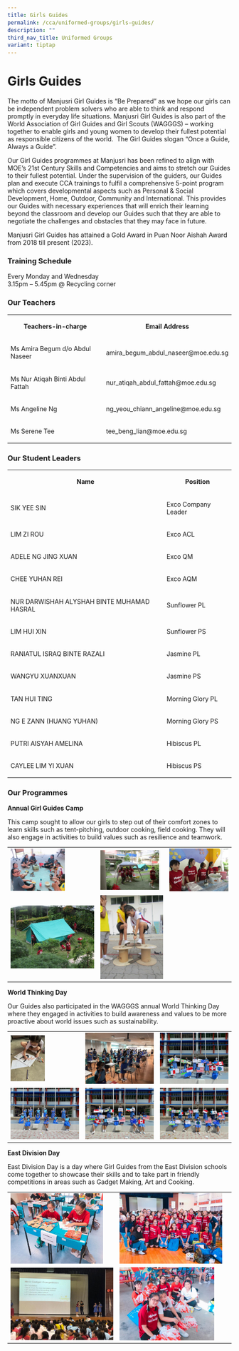 ```yaml
---
title: Girls Guides
permalink: /cca/uniformed-groups/girls-guides/
description: ""
third_nav_title: Uniformed Groups
variant: tiptap
---
```

<h1><strong>Girls Guides</strong></h1>
<p>The motto of&nbsp;Manjusri Girl Guides is “Be Prepared” as we hope our
girls can be independent problem solvers who are able to think and respond
promptly in everyday life situations. Manjusri Girl Guides is also part
of the World Association of Girl Guides and Girl Scouts (WAGGGS) – working
together to enable girls and young women to develop their fullest potential
as responsible citizens of the world.&nbsp; The Girl Guides slogan “Once
a Guide, Always a Guide”.&nbsp;</p>
<p>Our Girl Guides programmes at Manjusri has been refined to align with
MOE’s 21st&nbsp;Century Skills and Competencies and aims to stretch our
Guides to their fullest potential. Under the supervision of the guiders,
our Guides plan and execute CCA trainings to fulfil a comprehensive 5-point
program which covers developmental aspects such as Personal &amp; Social
Development, Home, Outdoor, Community and International. This provides
our Guides with necessary experiences that will enrich their learning beyond
the classroom and develop our Guides such that they are able to negotiate
the challenges and obstacles that they may face in future.</p>
<p>Manjusri Girl Guides has attained a Gold Award in Puan Noor Aishah Award
from 2018 till present (2023).&nbsp;</p>
<h3><strong>Training Schedule</strong></h3>
<p>Every Monday and Wednesday
<br>3.15pm – 5.45pm @ Recycling corner</p>
<h3><strong>Our Teachers</strong></h3>
<table style="minWidth: 50px">
<colgroup>
<col>
<col>
</colgroup>
<tbody>
<tr>
<th rowspan="1" colspan="1">
<p>Teachers-in-charge</p>
</th>
<th rowspan="1" colspan="1">
<p>Email Address</p>
</th>
</tr>
<tr>
<td rowspan="1" colspan="1">
<p>Ms Amira Begum d/o Abdul Naseer</p>
</td>
<td rowspan="1" colspan="1">
<p>amira_begum_abdul_naseer@moe.edu.sg</p>
</td>
</tr>
<tr>
<td rowspan="1" colspan="1">
<p>Ms Nur Atiqah Binti Abdul Fattah</p>
</td>
<td rowspan="1" colspan="1">
<p>nur_atiqah_abdul_fattah@moe.edu.sg</p>
</td>
</tr>
<tr>
<td rowspan="1" colspan="1">
<p>Ms Angeline Ng</p>
</td>
<td rowspan="1" colspan="1">
<p>ng_yeou_chiann_angeline@moe.edu.sg</p>
</td>
</tr>
<tr>
<td rowspan="1" colspan="1">
<p>Ms Serene Tee</p>
</td>
<td rowspan="1" colspan="1">
<p>tee_beng_lian@moe.edu.sg</p>
</td>
</tr>
</tbody>
</table>
<h3><strong>Our Student Leaders</strong></h3>
<table style="minWidth: 50px">
<colgroup>
<col>
<col>
</colgroup>
<tbody>
<tr>
<th rowspan="1" colspan="1">
<p>Name</p>
</th>
<th rowspan="1" colspan="1">
<p>Position</p>
</th>
</tr>
<tr>
<td rowspan="1" colspan="1">
<p>SIK YEE SIN</p>
</td>
<td rowspan="1" colspan="1">
<p>Exco Company Leader</p>
</td>
</tr>
<tr>
<td rowspan="1" colspan="1">
<p>LIM ZI ROU</p>
</td>
<td rowspan="1" colspan="1">
<p>Exco ACL</p>
</td>
</tr>
<tr>
<td rowspan="1" colspan="1">
<p>ADELE NG JING XUAN</p>
</td>
<td rowspan="1" colspan="1">
<p>Exco QM</p>
</td>
</tr>
<tr>
<td rowspan="1" colspan="1">
<p>CHEE YUHAN REI</p>
</td>
<td rowspan="1" colspan="1">
<p>Exco AQM</p>
</td>
</tr>
<tr>
<td rowspan="1" colspan="1">
<p>NUR DARWISHAH ALYSHAH BINTE MUHAMAD HASRAL</p>
</td>
<td rowspan="1" colspan="1">
<p>Sunflower PL</p>
</td>
</tr>
<tr>
<td rowspan="1" colspan="1">
<p>LIM HUI XIN</p>
</td>
<td rowspan="1" colspan="1">
<p>Sunflower PS</p>
</td>
</tr>
<tr>
<td rowspan="1" colspan="1">
<p>RANIATUL ISRAQ BINTE RAZALI</p>
</td>
<td rowspan="1" colspan="1">
<p>Jasmine PL</p>
</td>
</tr>
<tr>
<td rowspan="1" colspan="1">
<p>WANGYU XUANXUAN</p>
</td>
<td rowspan="1" colspan="1">
<p>Jasmine PS</p>
</td>
</tr>
<tr>
<td rowspan="1" colspan="1">
<p>TAN HUI TING</p>
</td>
<td rowspan="1" colspan="1">
<p>Morning Glory PL</p>
</td>
</tr>
<tr>
<td rowspan="1" colspan="1">
<p>NG E ZANN (HUANG YUHAN)</p>
</td>
<td rowspan="1" colspan="1">
<p>Morning Glory PS</p>
</td>
</tr>
<tr>
<td rowspan="1" colspan="1">
<p>PUTRI AISYAH AMELINA</p>
</td>
<td rowspan="1" colspan="1">
<p>Hibiscus PL</p>
</td>
</tr>
<tr>
<td rowspan="1" colspan="1">
<p>CAYLEE LIM YI XUAN</p>
</td>
<td rowspan="1" colspan="1">
<p>Hibiscus PS</p>
</td>
</tr>
</tbody>
</table>
<h3><strong>Our Programmes</strong></h3>
<p><strong>Annual Girl Guides Camp</strong>
</p>
<p>This camp sought to allow our girls to step out of their comfort zones
to learn skills such as tent-pitching, outdoor cooking, field cooking.
They will also engage in activities to build values such as resilience
and teamwork.</p>
<table style="minWidth: 75px">
<colgroup>
<col>
<col>
<col>
</colgroup>
<tbody>
<tr>
<td rowspan="1" colspan="1">
<div class="isomer-image-wrapper">
<img style="width: 65%;" height="auto" width="100%" alt="" src="/images/Cca/Girls%20Guides/gg6.png">
</div>
</td>
<td rowspan="1" colspan="1">
<div class="isomer-image-wrapper">
<img style="width: 94%;" height="auto" width="100%" alt="" src="/images/Cca/Girls%20Guides/gg4.png">
</div>
</td>
<td rowspan="1" colspan="1">
<div class="isomer-image-wrapper">
<img style="width: 100%;" height="auto" width="100%" alt="" src="/images/Cca/Girls%20Guides/gg5.png">
</div>
</td>
</tr>
<tr>
<td rowspan="1" colspan="1">
<div class="isomer-image-wrapper">
<img style="width: 100%" height="auto" width="100%" alt="" src="/images/Cca/Girls%20Guides/Girl%20Guides.jpg">
</div>
</td>
<td rowspan="1" colspan="1">
<div class="isomer-image-wrapper">
<img style="width: 100%" height="auto" width="100%" alt="" src="/images/Cca/Girls%20Guides/gg3.jpg">
</div>
</td>
<td rowspan="1" colspan="1">
<p></p>
</td>
</tr>
</tbody>
</table>
<p><strong>World Thinking Day</strong>
</p>
<p>Our Guides also participated in the WAGGGS annual World Thinking Day where
they engaged in activities to build awareness and values to be more proactive
about world issues such as sustainability.</p>
<table style="minWidth: 75px">
<colgroup>
<col>
<col>
<col>
</colgroup>
<tbody>
<tr>
<td rowspan="1" colspan="1">
<div class="isomer-image-wrapper">
<img style="width:50%" height="auto" width="100%" src="/images/Cca/Girls%20Guides/GG%20World1.jpeg">
</div>
</td>
<td rowspan="1" colspan="1">
<div class="isomer-image-wrapper">
<img style="width: 100%" height="auto" width="100%" alt="" src="/images/Cca/Girls%20Guides/GG%20World2.jpeg">
</div>
</td>
<td rowspan="1" colspan="1">
<div class="isomer-image-wrapper">
<img style="width: 100%" height="auto" width="100%" alt="" src="/images/Cca/Girls%20Guides/GG%20World6.jpeg">
</div>
</td>
</tr>
<tr>
<td rowspan="1" colspan="1">
<div class="isomer-image-wrapper">
<img style="width: 100%" height="auto" width="100%" alt="" src="/images/Cca/Girls%20Guides/GG%20World3.jpeg">
</div>
</td>
<td rowspan="1" colspan="1">
<div class="isomer-image-wrapper">
<img style="width: 100%" height="auto" width="100%" alt="" src="/images/Cca/Girls%20Guides/GG%20World4.jpeg">
</div>
</td>
<td rowspan="1" colspan="1">
<div class="isomer-image-wrapper">
<img style="width: 100%" height="auto" width="100%" alt="" src="/images/Cca/Girls%20Guides/GG%20World5.jpeg">
</div>
</td>
</tr>
</tbody>
</table>
<p><strong>East Division Day</strong>
</p>
<p>East Division Day is a day where Girl Guides from the East Division schools
come together to showcase their skills and to take part in friendly competitions
in areas such as Gadget Making, Art and Cooking.</p>
<table style="minWidth: 75px">
<colgroup>
<col>
<col>
<col>
</colgroup>
<tbody>
<tr>
<td rowspan="1" colspan="1">
<div class="isomer-image-wrapper">
<img style="width: 90%;" height="auto" width="100%" alt="" src="/images/Cca/Girls%20Guides/gg12.png">
</div>
</td>
<td rowspan="1" colspan="1">
<div class="isomer-image-wrapper">
<img style="width: 100%" height="auto" width="100%" alt="" src="/images/Cca/Girls%20Guides/gg13.png">
</div>
</td>
<td rowspan="1" colspan="1">
<p></p>
</td>
</tr>
<tr>
<td rowspan="1" colspan="1">
<div class="isomer-image-wrapper">
<img style="width: 100%" height="auto" width="100%" alt="" src="/images/Cca/Girls%20Guides/gg16.png">
</div>
</td>
<td rowspan="1" colspan="1">
<div class="isomer-image-wrapper">
<img style="width: 92%;" height="auto" width="100%" alt="" src="/images/Cca/Girls%20Guides/gg17.png">
</div>
</td>
<td rowspan="1" colspan="1">
<p></p>
</td>
</tr>
</tbody>
</table>
<p></p>